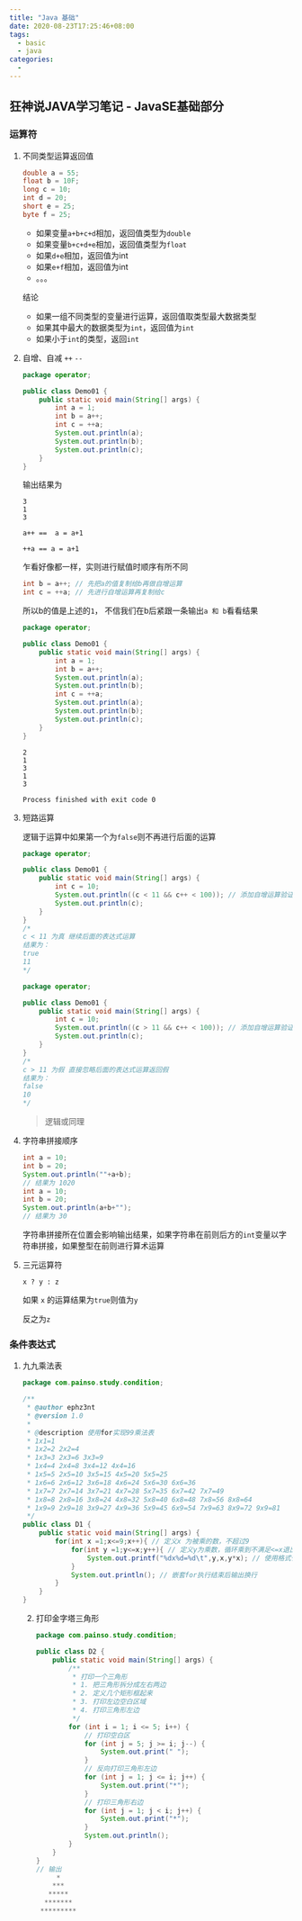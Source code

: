 ```yaml
---
title: "Java 基础"
date: 2020-08-23T17:25:46+08:00
tags: 
  - basic
  - java
categories:
  -
---
```


## 狂神说JAVA学习笔记 - JavaSE基础部分

[Bilibili]: https://www.bilibili.com/video/av68373450

[当前观看至]: https://www.bilibili.com/video/av68373450?p=45

### 运算符

1. 不同类型运算返回值

   ```java
   double a = 55;
   float b = 10F;
   long c = 10;
   int d = 20;
   short e = 25;
   byte f = 25;
   ```

   

   * 如果变量`a+b+c+d`相加，返回值类型为`double`
   * 如果变量`b+c+d+e`相加，返回值类型为`float`
   * 如果`d+e`相加，返回值为int
   * 如果`e+f`相加，返回值为int
   * 。。。

   结论 

   * 如果一组不同类型的变量进行运算，返回值取类型最大数据类型
   * 如果其中最大的数据类型为`int`，返回值为`int`
   * 如果小于`int`的类型，返回`int`

2. 自增、自减  `++` `--`

   ```java
   package operator;
   
   public class Demo01 {
       public static void main(String[] args) {
           int a = 1;
           int b = a++;
           int c = ++a;
           System.out.println(a);
           System.out.println(b);
           System.out.println(c);
       }
   }
   ```

   输出结果为

   ```shell
   3
   1
   3
   ```

   `a++ ==  a = a+1`

   `++a == a = a+1`

   乍看好像都一样，实则进行赋值时顺序有所不同

   ```java
   int b = a++; // 先把a的值复制给b再做自增运算
   int c = ++a; // 先进行自增运算再复制给c
   ```

   所以b的值是上述的`1`， 不信我们在b后紧跟一条输出`a 和 b`看看结果

   ```java
   package operator;
   
   public class Demo01 {
       public static void main(String[] args) {
           int a = 1;
           int b = a++;
           System.out.println(a);
           System.out.println(b);
           int c = ++a;
           System.out.println(a);
           System.out.println(b);
           System.out.println(c);
       }
   }
   ```

   

   ```shell
   2
   1
   3
   1
   3
   
   Process finished with exit code 0
   ```

3. 短路运算

    逻辑于运算中如果第一个为`false`则不再进行后面的运算

     ```java
     package operator;
     
     public class Demo01 {
         public static void main(String[] args) {
             int c = 10;
             System.out.println((c < 11 && c++ < 100)); // 添加自增运算验证第二个表达式是否执行
             System.out.println(c);
         }
     }
     /* 
     c < 11 为真 继续后面的表达式运算
     结果为：
     true
     11
     */
     ```

     ```java
     package operator;
     
     public class Demo01 {
         public static void main(String[] args) {
             int c = 10;
             System.out.println((c > 11 && c++ < 100)); // 添加自增运算验证第二个表达式是否执行
             System.out.println(c);
         }
     }
     /* 
     c > 11 为假 直接忽略后面的表达式运算返回假
     结果为：
     false
     10
     */
     ```

     > 逻辑或同理 

4. 字符串拼接顺序

   ```java
   int a = 10;
   int b = 20;
   System.out.println(""+a+b);
   // 结果为 1020
   int a = 10;
   int b = 20;
   System.out.println(a+b+"");
   // 结果为 30
   ```

   字符串拼接所在位置会影响输出结果，如果字符串在前则后方的`int`变量以字符串拼接，如果整型在前则进行算术运算

5. 三元运算符

    `x ? y : z`

    如果 `x` 的运算结果为`true`则值为`y`

    反之为`z`

### 条件表达式

1. 九九乘法表

   ```java
   package com.painso.study.condition;
   
   /**
    * @author ephz3nt
    * @version 1.0
    *
    * @description 使用for实现99乘法表
    * 1x1=1
    * 1x2=2 2x2=4
    * 1x3=3 2x3=6 3x3=9
    * 1x4=4 2x4=8 3x4=12 4x4=16
    * 1x5=5 2x5=10 3x5=15 4x5=20 5x5=25
    * 1x6=6 2x6=12 3x6=18 4x6=24 5x6=30 6x6=36
    * 1x7=7 2x7=14 3x7=21 4x7=28 5x7=35 6x7=42 7x7=49
    * 1x8=8 2x8=16 3x8=24 4x8=32 5x8=40 6x8=48 7x8=56 8x8=64
    * 1x9=9 2x9=18 3x9=27 4x9=36 5x9=45 6x9=54 7x9=63 8x9=72 9x9=81
    */
   public class D1 {
       public static void main(String[] args) {
           for(int x =1;x<=9;x++){ // 定义x 为被乘的数，不超过9
               for(int y =1;y<=x;y++){ // 定义y为乘数，循环乘到不满足<=x退出
                   System.out.printf("%dx%d=%d\t",y,x,y*x); // 使用格式化输出 "乘数x被乘数=积" , 不换行
               }
               System.out.println(); // 嵌套for执行结束后输出换行
           }
       }
   }
   ```

   2. 打印金字塔三角形

      ```java
      package com.painso.study.condition;
      
      public class D2 {
          public static void main(String[] args) {
              /**
               * 打印一个三角形
               * 1. 把三角形拆分成左右两边
               * 2. 定义几个矩形框起来
               * 3. 打印左边空白区域
               * 4. 打印三角形左边
               */
              for (int i = 1; i <= 5; i++) {
                  // 打印空白区
                  for (int j = 5; j >= i; j--) {
                      System.out.print(" ");
                  }
                  // 反向打印三角形左边
                  for (int j = 1; j <= i; j++) {
                      System.out.print("*");
                  }
                  // 打印三角形右边
                  for (int j = 1; j < i; j++) {
                      System.out.print("*");
                  }
                  System.out.println();
              }
          }
      }
      // 输出
           *
          ***
         *****
        *******
       *********
      ```

      